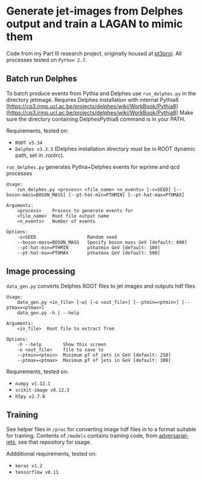 Generate jet-images from Delphes output and train a LAGAN to mimic them
==========================================================================
Code from my Part III research project, originally housed at [pt3proj](https://github.com/ss2165/pt3proj). 
All processes tested on `Python 2.7`.
## Batch run Delphes

To batch produce events from Pythia and Delphes use `run_delphes.py` in the directory jetimage.
Requires Delphes installation with internal Pythia8 
[https://cp3.irmp.ucl.ac.be/projects/delphes/wiki/WorkBook/Pythia8](https://cp3.irmp.ucl.ac.be/projects/delphes/wiki/WorkBook/Pythia8)
Make sure the directory containing DelphesPythia8 command is in your PATH.

Requirements, tested on: 
* `ROOT v5.34` 
* `Delphes v3.3.3` (Delphes installation directory must be in ROOT dynamic path, set in .rootrc).

`run_delphes.py` generates Pythia+Delphes events for wprime and qcd processes
```
Usage:
    run_delphes.py <process> <file_name> <n_events> [-s=SEED] [--boson-mass=BOSON_MASS] [--pt-hat-min=PTHMIN] [--pt-hat-max=PTHMAX]

Arguments:
    <process>    Process to generate events for
    <file_name>  Root file output name
    <n_events>   Number of events

Options:
    -s=SEED                   Random seed
    --boson-mass=BOSON_MASS   Specify boson mass GeV [default: 800]
    --pt-hat-min=PTHMIN       pthatmin GeV [default: 100]
    --pt-hat-max=PTHMAX       pthatmax GeV [default: 500]
```

## Image processing
`data_gen.py` converts Delphes ROOT files to jet images and outputs hdf files
```
Usage:
    data_gen.py <in_file> [-w] [-o <out_file>] [--ptmin=<ptmin>] [--ptmax=<ptmax>]
    data_gen.py -h | --help

Arguments:
    <in_file>  Root file to extract from

Options:
    -h --help        Show this screen
    -o <out_file>    file to save to
    --ptmin=<ptmin>  Minimum pT of jets in GeV [default: 250]
    --ptmax=<ptmax>  Maximum pT of jets in GeV [default: 300]

```
Requirements, tested on:
* `numpy v1.12.1`
* `scikit-image v0.12.3`
* `h5py v2.7.0`

## Training
See helper files in `/proc` for converting image hdf files in to a format suitable for training.
Contents of `/models` contains training code, from [adversarial-jets](https://github.com/hep-lbdl/adversarial-jets/), 
see that repository for usage.

Addditional requirements, tested on:
* `keras v1.2`
* `tensorflow v0.11`

